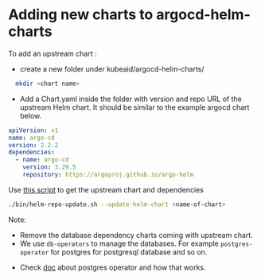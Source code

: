 # Adding new charts to argocd-helm-charts

To add an upstream chart :

- create a new folder under kubeaid/argocd-helm-charts/

```bash
  mkdir <chart name>
```

- Add a Chart.yaml inside the folder with version and repo URL of the upstream Helm chart.
It should be similar to the example argocd chart below.

```yaml
apiVersion: v1
name: argo-cd
version: 2.2.2
dependencies:
  - name: argo-cd
    version: 3.29.5
    repository: https://argoproj.github.io/argo-helm
```

Use [this script](../bin/helm-repo-update.sh)
to get the upstream chart and dependencies

```sh
./bin/helm-repo-update.sh --update-helm-chart <name-of-chart>
```

Note:

- Remove the database dependency charts coming with upstream chart.
- We use `db-operators` to manage the databases.
For example `postgres-operator` for postgres for postgresql database and so on.
<!-- markdownlint-disable -->
- Check
[doc](postgres-operator/README.md) about postgres operator and how that works.
<!-- markdownlint-enable -->
